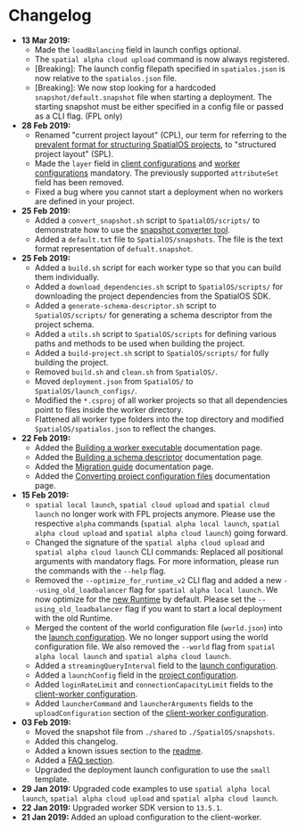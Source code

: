# Changelog

* **13 Mar 2019:**
  * Made the `loadBalancing` field in launch configs optional.
  * The `spatial alpha cloud upload` command is now always registered.
  * [Breaking]: The launch config filepath specified in `spatialos.json` is now relative to the `spatialos.json` file.
  * [Breaking]: We now stop looking for a hardcoded `snapshot/default.snapshot` file when starting a deployment. The starting snapshot must be either specified in a config file or passed as a CLI flag. (FPL only)
* **28 Feb 2019:** 
  * Renamed "current project layout" (CPL), our term for referring to the [prevalent format for structuring SpatialOS projects](https://docs.improbable.io/reference/latest/shared/reference/project-structure), to "structured project layout" (SPL). 
  * Made the `layer` field in [client configurations](reference/client-worker-configuration.md) and [worker configurations](reference/server-worker-configuration.md) mandatory. The previously supported `attributeSet` field has been removed.
  * Fixed a bug where you cannot start a deployment when no workers are defined in your project.
* **25 Feb 2019:** 
  * Added a `convert_snapshot.sh` script to `SpatialOS/scripts/` to demonstrate how to use the [snapshot converter tool](https://docs.improbable.io/reference/latest/shared/operate/snapshots#using-the-snapshot-converter-directly).
  * Added a `default.txt` file to `SpatialOS/snapshots`. The file is the text format representation of `defualt.snapshot`.
* **25 Feb 2019:**
  * Added a `build.sh` script for each worker type so that you can build them individually.
  * Added a `download_dependencies.sh` script to `SpatialOS/scripts/` for downloading the project dependencies from the SpatialOS SDK.
  * Added a `generate-schema-descriptor.sh` script to `SpatialOS/scripts/` for generating a schema descriptor from the project schema. 
  * Added a `utils.sh` script to `SpatialOS/scripts` for defining various paths and methods to be used when building the project.
  * Added a `build-project.sh` script to `SpatialOS/scripts/` for fully building the project.
  * Removed `build.sh` and `clean.sh` from `SpatialOS/`.
  * Moved `deployment.json` from `SpatialOS/` to `SpatialOS/launch_configs/`.
  * Modified the `*.csproj` of all worker projects so that all dependencies point to files inside the worker directory.
  * Flattened all worker type folders into the top directory and modified `SpatialOS/spatialos.json` to reflect the changes.
* **22 Feb 2019:**
  * Added the [Building a worker executable](build-process/worker-build-process.md) documentation page.
  * Added the [Building a schema descriptor](build-process/schema-descriptor-build-process.md) documentation page.
  * Added the [Migration guide](migration-guide/migration-guide-master-page.md) documentation page.
  * Added the [Converting project configuration files](migration-guide/configs-conversion-guide.md) documentation page.
* **15 Feb 2019:**
  * `spatial local launch`, `spatial cloud upload` and `spatial cloud launch` no longer work with FPL projects anymore. Please use the respective `alpha` commands (`spatial alpha local launch`, `spatial alpha cloud upload` and `spatial alpha cloud launch`) going forward.
  * Changed the signature of the `spatial alpha cloud upload` and `spatial alpha cloud launch` CLI commands: Replaced all positional arguments with mandatory flags. For more information, please run the commands with the `--help` flag.
  * Removed the `--optimize_for_runtime_v2` CLI flag and added a new `--using_old_loadbalancer` flag for `spatial alpha local launch`. We now optimize for the [new Runtime](https://docs.improbable.io/reference/latest/releases/upgrade-guides/upgrade-runtime) by default. Please set the `--using_old_loadbalancer` flag if you want to start a local deployment with the old Runtime.
  * Merged the content of the world configuration file (`world.json`) into the [launch configuration](reference/launch-configuration.md). We no longer support using the world configuration file. We also removed the `--world` flag from `spatial alpha local launch` and `spatial alpha cloud launch`.
  * Added a `streamingQueryInterval` field to the [launch configuration](reference/launch-configuration.md).
  * Added a `launchConfig` field in the [project configuration](reference/project-configuration.md).
  * Added `loginRateLimit` and `connectionCapacityLimit` fields to the [client-worker configuration](reference/client-worker-configuration.md).
  * Added `launcherCommand` and `launcherArguments` fields to the `uploadConfiguration` section of the [client-worker configuration](reference/client-worker-configuration.md).
* **03 Feb 2019:** 
  * Moved the snapshot file from `./shared`  to `./SpatialOS/snapshots`.
  * Added this changelog.
  * Added a known issues section to the [readme](../README.md#known-issues).
  * Added a [FAQ section](migration-guide/faq.md).
  * Upgraded the deployment launch configuration to use the `small` template.
* **29 Jan 2019:** Upgraded code examples to use `spatial alpha local launch`, `spatial alpha cloud upload` and `spatial alpha cloud launch`.
* **22 Jan 2019:** Upgraded worker SDK version to `13.5.1`.
* **21 Jan 2019:** Added an upload configuration to the client-worker.
